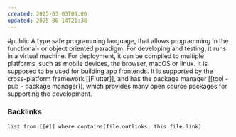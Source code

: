 ```yaml
---
created: 2025-03-03T08:00
updated: 2025-06-14T21:38
---
```

#public
A type safe programming language, that allows programming in the functional- or object oriented paradigm. For developing and testing, it runs in a virtual machine. For deployment, it can be compiled to multiple platforms, such as mobile devices, the browser, macOS or linux. 
It is supposed to be used for building app frontends. It is supported by the cross-platform framework [[Flutter]], and has the package manager [[tool - pub - package manager]], which provides many open source packages for supporting the development.


### Backlinks
```dataview 
list from [[#]] where contains(file.outlinks, this.file.link)
```

